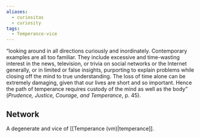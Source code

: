 ```yaml
---
aliases:
  - curiositas
  - curiosity
tags:
  - Temperance-vice
---
```

“looking around in all directions curiously and inordinately. Contemporary examples are all too familiar. They include excessive and time-wasting interest in the news, television, or trivia on social networks or the Internet generally, or in limited or false insights, purporting to explain problems while closing off the mind to true understanding. The loss of time alone can be extremely damaging, given that our lives are short and so important. Hence the path of temperance requires custody of the mind as well as the body” (*Prudence, Justice, Courage, and Temperance*, p. 45).


## Network
A degenerate and vice of [[Temperance (vm)|temperance]].